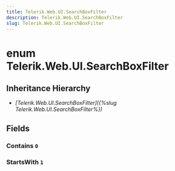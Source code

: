 ```yaml
---
title: Telerik.Web.UI.SearchBoxFilter
description: Telerik.Web.UI.SearchBoxFilter
slug: Telerik.Web.UI.SearchBoxFilter
---
```


# enum Telerik.Web.UI.SearchBoxFilter

## Inheritance Hierarchy

* *[Telerik.Web.UI.SearchBoxFilter]({%slug Telerik.Web.UI.SearchBoxFilter%})*

## Fields

### Contains `0`

### StartsWith `1`



